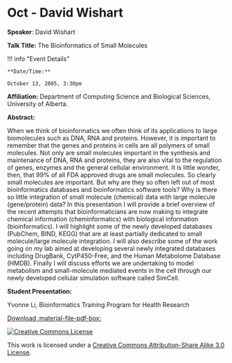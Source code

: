 # Oct - David Wishart

**Speaker**: David Wishart

**Talk Title:** The Bioinformatics of Small Molecules

!!! info "Event Details"
    
    
    **Date/Time:**
    
    October 13, 2005, 3:30pm

**Affiliation:** Department of Computing Science and Biological Sciences, University of Alberta.

**Abstract:**

When we think of bioinformatics we often think of its applications to large biomolecules such as DNA, RNA and proteins. However, it is important to remember that the genes and proteins in cells are all polymers of small molecules. Not only are small molecules important in the synthesis and maintenance of DNA, RNA and proteins, they are also vital to the regulation of genes, enzymes and the general cellular environment. It is little wonder, then, that 99% of all FDA approved drugs are small molecules. So clearly small molecules are important. But why are they so often left out of most bioinformatics databases and bioinformatics software tools? Why is there so little integration of small molecule (chemical) data with large molecule (gene/protein) data? In this presentation I will provide a brief overview of the recent attempts that bioinformaticians are now making to integrate chemical information (cheminformatics) with biological information (bioinformatics). I will highlight some of the newly developed databases (PubChem, BIND, KEGG) that are at least partially dedicated to small molecule/large molecule integration. I will also describe some of the work going on my lab aimed at developing several newly integrated databases including DrugBank, CytP450-Free, and the Human Metabolome Database (HMDB). Finally I will discuss efforts we are undertaking to model metabolism and small-molecule mediated events in the cell through our newly developed cellular simulation software called SimCell.

**Student Presentation:**

Yvonne Li, Bioinformatics Training Program for Health Research

[Download :material-file-pdf-box:](https://drive.google.com/file/d/18-YbD4Y9yeivZ3PtMY6gV7S2cBxhmUoM/view?usp=sharing)

[![Creative Commons License](http://i.creativecommons.org/l/by-sa/3.0/80x15.png)](http://creativecommons.org/licenses/by-sa/3.0/)

This work is licensed under a [Creative Commons Attribution-Share Alike 3.0 License](http://creativecommons.org/licenses/by-sa/3.0/).

